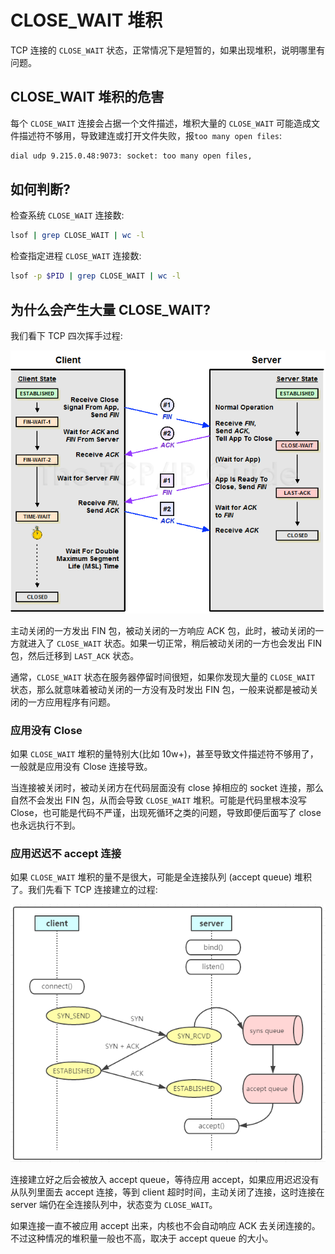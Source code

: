 # CLOSE_WAIT 堆积

TCP 连接的 `CLOSE_WAIT` 状态，正常情况下是短暂的，如果出现堆积，说明哪里有问题。

## CLOSE_WAIT 堆积的危害

每个 `CLOSE_WAIT` 连接会占据一个文件描述，堆积大量的 `CLOSE_WAIT` 可能造成文件描述符不够用，导致建连或打开文件失败，报`too many open files`:

```txt
dial udp 9.215.0.48:9073: socket: too many open files,
```

## 如何判断?

检查系统 `CLOSE_WAIT` 连接数:

```bash
lsof | grep CLOSE_WAIT | wc -l
```

检查指定进程 `CLOSE_WAIT` 连接数:

```bash
lsof -p $PID | grep CLOSE_WAIT | wc -l
```

## 为什么会产生大量 CLOSE_WAIT?

我们看下 TCP 四次挥手过程:

![](tcp-close.png)

主动关闭的一方发出 FIN 包，被动关闭的一方响应 ACK 包，此时，被动关闭的一方就进入了 `CLOSE_WAIT` 状态。如果一切正常，稍后被动关闭的一方也会发出 FIN 包，然后迁移到 `LAST_ACK` 状态。

通常，`CLOSE_WAIT` 状态在服务器停留时间很短，如果你发现大量的 `CLOSE_WAIT` 状态，那么就意味着被动关闭的一方没有及时发出 FIN 包，一般来说都是被动关闭的一方应用程序有问题。

### 应用没有 Close

如果 `CLOSE_WAIT` 堆积的量特别大(比如 10w+)，甚至导致文件描述符不够用了，一般就是应用没有 Close 连接导致。

当连接被关闭时，被动关闭方在代码层面没有 close 掉相应的 socket 连接，那么自然不会发出 FIN 包，从而会导致 `CLOSE_WAIT` 堆积。可能是代码里根本没写 Close，也可能是代码不严谨，出现死循环之类的问题，导致即便后面写了 close 也永远执行不到。

### 应用迟迟不 accept 连接

如果 `CLOSE_WAIT` 堆积的量不是很大，可能是全连接队列 (accept queue) 堆积了。我们先看下 TCP 连接建立的过程:

![](tcp-queue.png)

连接建立好之后会被放入 accept queue，等待应用 accept，如果应用迟迟没有从队列里面去 accept 连接，等到 client 超时时间，主动关闭了连接，这时连接在 server 端仍在全连接队列中，状态变为 `CLOSE_WAIT`。

如果连接一直不被应用 accept 出来，内核也不会自动响应 ACK 去关闭连接的。不过这种情况的堆积量一般也不高，取决于 accept queue 的大小。